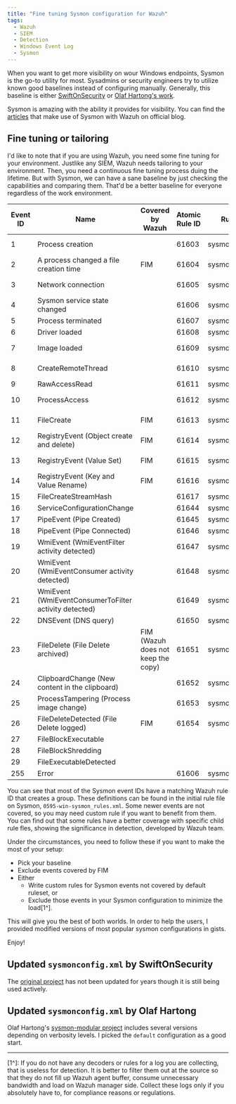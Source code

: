 ```yaml
---
title: "Fine tuning Sysmon configuration for Wazuh"
tags:
  - Wazuh
  - SIEM
  - Detection
  - Windows Event Log
  - Sysmon
---
```


When you want to get more visibility on wour Windows endpoints, Sysmon is the go-to utility for most. Sysadmins or security engineers try to utilize known good baselines instead of configuring manually. Generally, this baseline is either [SwiftOnSecurity](https://github.com/SwiftOnSecurity/sysmon-config) or [Olaf Hartong's work](https://github.com/olafhartong/sysmon-modular).

Sysmon is amazing with the ability it provides for visibility. You can find the [articles](https://wazuh.com/search/?s=sysmon) that make use of Sysmon with Wazuh on official blog.

## Fine tuning or tailoring

I'd like to note that if you are using Wazuh, you need some fine tuning for your environment. Justlike any SIEM, Wazuh needs tailoring to your environment. Then, you need a continuous fine tuning process duing the lifetime. But with Sysmon, we can have a sane baseline by just checking the capabilities and comparing them. That'd be a better baseline for everyone regardless of the work environment.

| Event ID | Name | Covered by Wazuh | Atomic Rule ID | Rule Group | Child rule files |
|---|---|---|---|---|---|
| 1 | Process creation || 61603 | sysmon_event1 | 0800-sysmon_id_1.xml |
| 2 | A process changed a file creation time | FIM | 61604 | sysmon_event_2 ||
| 3 | Network connection || 61605 | sysmon_event3 | 0810-sysmon_id_3.xml |
| 4 | Sysmon service state changed || 61606 | sysmon_event4 ||
| 5 | Process terminated || 61607 | sysmon_event5 ||
| 6 | Driver loaded || 61608 | sysmon_event6 ||
| 7 | Image loaded || 61609 | sysmon_event7 | 0820-sysmon_id_7.xml |
| 8 | CreateRemoteThread || 61610 | sysmon_event8 | 0870-sysmon_id_8.xml |
| 9 | RawAccessRead || 61611 | sysmon_event9 ||
| 10 | ProcessAccess || 61612 | sysmon_event_10 | 0945-sysmon_id_10.xml |
| 11 | FileCreate | FIM | 61613 | sysmon_event_11 | 0830-sysmon_id_11.xml |
| 12 | RegistryEvent (Object create and delete) | FIM | 61614 | sysmon_event_12 ||
| 13 | RegistryEvent (Value Set) | FIM | 61615 | sysmon_event_13 | 0860-sysmon_id_13.xml |
| 14 | RegistryEvent (Key and Value Rename) | FIM | 61616 | sysmon_event_14 ||
| 15 | FileCreateStreamHash || 61617 | sysmon_event_15 ||
| 16 | ServiceConfigurationChange || 61644 | sysmon_event_16 ||
| 17 | PipeEvent (Pipe Created) || 61645 | sysmon_event_17 ||
| 18 | PipeEvent (Pipe Connected) || 61646 | sysmon_event_18 ||
| 19 | WmiEvent (WmiEventFilter activity detected) || 61647 | sysmon_event_19 ||
| 20 | WmiEvent (WmiEventConsumer activity detected) || 61648 | sysmon_event_20 | 0950-sysmon_id_20.xml |
| 21 | WmiEvent (WmiEventConsumerToFilter activity detected) || 61649 | sysmon_event_21 ||
| 22 | DNSEvent (DNS query) || 61650 | sysmon_event_22 ||
| 23 | FileDelete (File Delete archived) | FIM (Wazuh does not keep the copy) | 61651 | sysmon_event_23 ||
| 24 | ClipboardChange (New content in the clipboard) || 61652 | sysmon_event_24 ||
| 25 | ProcessTampering (Process image change) || 61653 | sysmon_event_25 ||
| 26 | FileDeleteDetected (File Delete logged) | FIM | 61654 | sysmon_event_26 ||
| 27 | FileBlockExecutable |||||
| 28 | FileBlockShredding |||||
| 29 | FileExecutableDetected |||||
| 255 | Error || 61606 | sysmon_event_255 ||

You can see that most of the Sysmon event IDs have a matching Wazuh rule ID that creates a group. These definitions can be found in the initial rule file on Sysmon, `0595-win-sysmon_rules.xml`. Some newer events are not covered, so you may need custom rule if you want to benefit from them. You can find out that some rules have a better coverage with specific child rule fles, showing the significance in detection, developed by Wazuh team.

Under the circumstances, you need to follow these if you want to make the most of your setup:

- Pick your baseline
- Exclude events covered by FIM
- Either
  - Write custom rules for Sysmon events not covered by default ruleset, or
  - Exclude those events in your Sysmon configuration to minimize the load[1^].

This will give you the best of both worlds. In order to help the users, I provided modified versions of most popular sysmon configurations in gists.

Enjoy!

## Updated `sysmonconfig.xml` by SwiftOnSecurity

The [original project](https://github.com/SwiftOnSecurity/sysmon-config) has not been updated for years though it is still being used actively.

<script src="https://gist.github.com/zbalkan/8312a6d4e0a7610eccfd342e329cdaab.js"></script>

## Updated `sysmonconfig.xml` by Olaf Hartong

Olaf Hartong's [sysmon-modular project](https://github.com/olafhartong/sysmon-modular/) includes several versions depending on verbosity levels. I picked the `default` configuration as a good start.

<script src="https://gist.github.com/zbalkan/8312a6d4e0a7610eccfd342e329cdaab.js"></script>

---

[1^]: If you do not have any decoders or rules for a log you are collecting, that is useless for detection. It is better to filter them out at the source so that they do not fill up Wazuh agent buffer, consume unnecessary bandwidth and load on Wazuh manager side. Collect these logs only if you absolutely have to, for compliance reasons or regulations.

